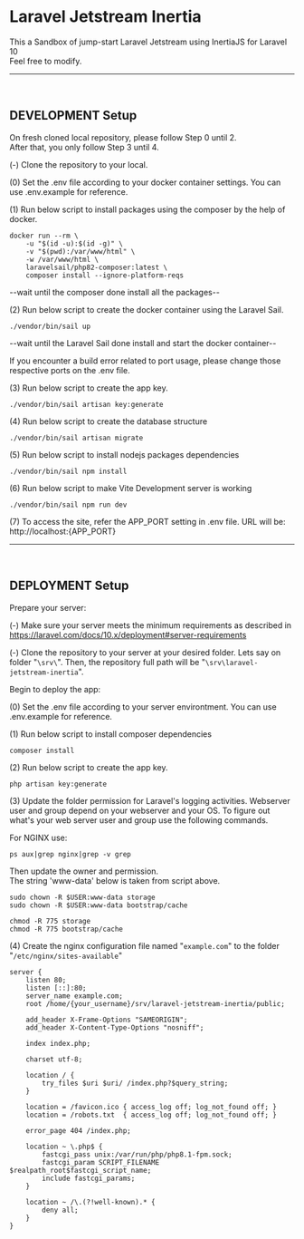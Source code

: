 # Laravel Jetstream Inertia

This a Sandbox of jump-start Laravel Jetstream using InertiaJS for Laravel 10<br>Feel free to modify.

------------
<br>

## DEVELOPMENT Setup
On fresh cloned local repository, please follow Step 0 until 2.<br>After that, you only follow Step 3 until 4.

(-) Clone the repository to your local.

(0) Set the .env file according to your docker container settings. You can use .env.example for reference.

(1) Run below script to install packages using the composer by the help of docker.
```
docker run --rm \
    -u "$(id -u):$(id -g)" \
    -v "$(pwd):/var/www/html" \
    -w /var/www/html \
    laravelsail/php82-composer:latest \
    composer install --ignore-platform-reqs
```

--wait until the composer done install all the packages--

(2) Run below script to create the docker container using the Laravel Sail.
```
./vendor/bin/sail up
```

--wait until the Laravel Sail done install and start the docker container--

If you encounter a build error related to port usage, please change those respective ports on the .env file.

(3) Run below script to create the app key.
```
./vendor/bin/sail artisan key:generate
```

(4) Run below script to create the database structure
```
./vendor/bin/sail artisan migrate
```

(5) Run below script to install nodejs packages dependencies
```
./vendor/bin/sail npm install
```

(6) Run below script to make Vite Development server is working
```
./vendor/bin/sail npm run dev
```


(7) To access the site, refer the APP_PORT setting in .env file.
URL will be: http://localhost:{APP_PORT}

------------
<br>

## DEPLOYMENT Setup

Prepare your server:

(-) Make sure your server meets the minimum requirements as described in https://laravel.com/docs/10.x/deployment#server-requirements

(-) Clone the repository to your server at your desired folder. Lets say on folder "`\srv\`". Then, the repository full path will be "`\srv\laravel-jetstream-inertia`".

Begin to deploy the app:

(0) Set the .env file according to your server environtment. You can use .env.example for reference.

(1) Run below script to install composer dependencies
```
composer install
```

(2) Run below script to create the app key.
```
php artisan key:generate
```

(3) Update the folder permission for Laravel's logging activities. Webserver user and group depend on your webserver and your OS. To figure out what's your web server user and group use the following commands.

For NGINX use:
```
ps aux|grep nginx|grep -v grep
```
Then update the owner and permission.<br>
The string 'www-data' below is taken from script above.
```
sudo chown -R $USER:www-data storage
sudo chown -R $USER:www-data bootstrap/cache
```
```
chmod -R 775 storage
chmod -R 775 bootstrap/cache
```

(4) Create the nginx configuration file named "`example.com`" to the folder "`/etc/nginx/sites-available`"
```
server {
    listen 80;
    listen [::]:80;
    server_name example.com;
    root /home/{your_username}/srv/laravel-jetstream-inertia/public;

    add_header X-Frame-Options "SAMEORIGIN";
    add_header X-Content-Type-Options "nosniff";

    index index.php;

    charset utf-8;

    location / {
        try_files $uri $uri/ /index.php?$query_string;
    }

    location = /favicon.ico { access_log off; log_not_found off; }
    location = /robots.txt  { access_log off; log_not_found off; }

    error_page 404 /index.php;

    location ~ \.php$ {
        fastcgi_pass unix:/var/run/php/php8.1-fpm.sock;
        fastcgi_param SCRIPT_FILENAME $realpath_root$fastcgi_script_name;
        include fastcgi_params;
    }

    location ~ /\.(?!well-known).* {
        deny all;
    }
}
```
